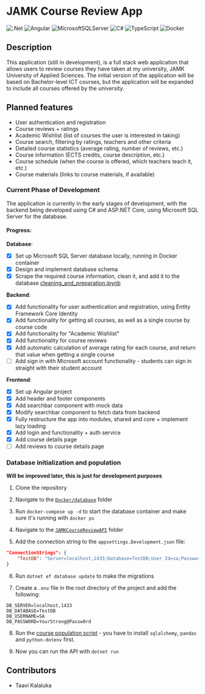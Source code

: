# JAMK Course Review App

![.Net](https://img.shields.io/badge/.NET-5C2D91?style=for-the-badge&logo=.net&logoColor=white)
![Angular](https://img.shields.io/badge/angular-%23DD0031.svg?style=for-the-badge&logo=angular&logoColor=white)
![MicrosoftSQLServer](https://img.shields.io/badge/Microsoft%20SQL%20Server-CC2927?style=for-the-badge&logo=microsoft%20sql%20server&logoColor=white)
![C#](https://img.shields.io/badge/c%23-%23239120.svg?style=for-the-badge&logo=csharp&logoColor=white)
![TypeScript](https://img.shields.io/badge/typescript-%23007ACC.svg?style=for-the-badge&logo=typescript&logoColor=white)
![Docker](https://img.shields.io/badge/docker-%230db7ed.svg?style=for-the-badge&logo=docker&logoColor=white)

## Description

This application (still in development), is a full stack web application that allows users to review courses they have taken at my university, JAMK University of Applied Sciences. The initial version of the application will be based on Bachelor-level ICT courses, but the application will be expanded to include all courses offered by the university.

## Planned features

-   User authentication and registration
-   Course reviews + ratings
-   Academic Wishlist (list of courses the user is interested in taking)
-   Course search, filtering by ratings, teachers and other criteria
-   Detailed course statistics (average rating, number of reviews, etc.)
-   Course information (ECTS credits, course description, etc.)
-   Course schedule (when the course is offered, which teachers teach it, etc.)
-   Course materials (links to course materials, if available)

### Current Phase of Development

The application is currently in the early stages of development, with the backend being developed using C# and ASP.NET Core, using Microsoft SQL Server for the database.

#### Progress:

**Database**:

-   [x] Set up Microsoft SQL Server database locally, running in Docker container
-   [x] Design and implement database schema
-   [x] Scrape the required course information, clean it, and add it to the database [cleaning_and_preparation.ipynb](./data/cleaning_and_preparation.ipynb)

**Backend**:

-   [x] Add functionality for user authentication and registration, using Entity Framework Core Identity
-   [x] Add functionality for getting all courses, as well as a single course by course code
-   [x] Add functionality for "Academic Wishlist"
-   [x] Add functionality for course reviews
-   [x] Add automatic calculation of average rating for each course, and return that value when getting a single course
-   [ ] Add sign in with Microsoft account functionality - students can sign in straight with their student account

**Frontend**:

-   [x] Set up Angular project
-   [x] Add header and footer components
-   [x] Add searchbar component with mock data
-   [x] Modify searchbar component to fetch data from backend
-   [x] Fully restructure the app into modules, shared and core + implement lazy loading
-   [x] Add login and functionality + auth service
-   [x] Add course details page
-   [ ] Add reviews to course details page

### Database initialization and population

**Will be improved later, this is just for development purposes**

1. Clone the repository

2. Navigate to the [`Docker/database`](./Docker/database/) folder

3. Run `docker-compose up -d` to start the database container and make sure it's running with `docker ps`

4. Navigate to the [`JAMKCourseReviewAPI`](./JAMKCourseReviewAPI/) folder

5. Add the connection string to the `appsettings.Development.json` file:

```json
"ConnectionStrings": {
    "TestDB": "Server=localhost,1433;Database=TestDB;User Id=sa;Password=YourStrong@Passw0rd;"
}
```

6. Run `dotnet ef database update` to make the migrations

7. Create a `.env` file in the root directory of the project and add the following:

```
DB_SERVER=localhost,1433
DB_DATABASE=TestDB
DB_USERNAME=SA
DB_PASSWORD=YourStrong@Passw0rd
```

8. Run the [course population script](./scripts/populate_courses.py) - you have to install `sqlalchemy`, `pandas` and `python-dotenv` first.

9. Now you can run the API with `dotnet run`

## Contributors

-   Taavi Kalaluka
